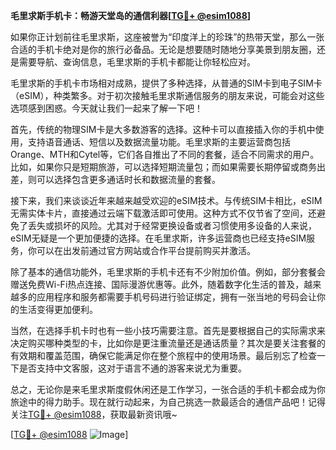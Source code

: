 **毛里求斯手机卡：畅游天堂岛的通信利器[[TG💪+ @esim1088](https://t.me/s/esim1088)]**

如果你正计划前往毛里求斯，这座被誉为“印度洋上的珍珠”的热带天堂，那么一张合适的手机卡绝对是你的旅行必备品。无论是想要随时随地分享美景到朋友圈，还是需要导航、查询信息，毛里求斯的手机卡都能让你轻松应对。

毛里求斯的手机卡市场相对成熟，提供了多种选择，从普通的SIM卡到电子SIM卡（eSIM），种类繁多。对于初次接触毛里求斯通信服务的朋友来说，可能会对这些选项感到困惑。今天就让我们一起来了解一下吧！

首先，传统的物理SIM卡是大多数游客的选择。这种卡可以直接插入你的手机中使用，支持语音通话、短信以及数据流量功能。毛里求斯的主要运营商包括Orange、MTH和Cytel等，它们各自推出了不同的套餐，适合不同需求的用户。比如，如果你只是短期旅游，可以选择短期流量包；而如果需要长期停留或商务出差，则可以选择包含更多通话时长和数据流量的套餐。

接下来，我们来谈谈近年来越来越受欢迎的eSIM技术。与传统SIM卡相比，eSIM无需实体卡片，直接通过云端下载激活即可使用。这种方式不仅节省了空间，还避免了丢失或损坏的风险。尤其对于经常更换设备或者习惯使用多设备的人来说，eSIM无疑是一个更加便捷的选择。在毛里求斯，许多运营商也已经支持eSIM服务，你可以在出发前通过官方网站或合作平台提前购买并激活。

除了基本的通信功能外，毛里求斯的手机卡还有不少附加价值。例如，部分套餐会赠送免费Wi-Fi热点连接、国际漫游优惠等。此外，随着数字化生活的普及，越来越多的应用程序和服务都需要手机号码进行验证绑定，拥有一张当地的号码会让你的生活变得更加便利。

当然，在选择手机卡时也有一些小技巧需要注意。首先是要根据自己的实际需求来决定购买哪种类型的卡，比如你是更注重流量还是通话质量？其次是要关注套餐的有效期和覆盖范围，确保它能满足你在整个旅程中的使用场景。最后别忘了检查一下是否支持中文客服，这对于语言不通的游客来说尤为重要。

总之，无论你是来毛里求斯度假休闲还是工作学习，一张合适的手机卡都会成为你旅途中的得力助手。现在就行动起来，为自己挑选一款最适合的通信产品吧！记得关注[TG💪+ @esim1088](https://t.me/s/esim1088)，获取最新资讯哦~

[[TG💪+ @esim1088](https://t.me/s/esim1088) ![Image](https://i.postimg.cc/4NQfJmqS/Snipaste-2025-05-13-00-14-12.png)]